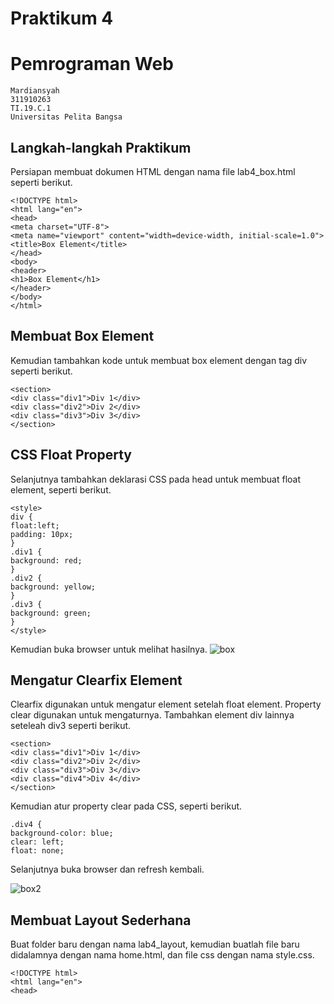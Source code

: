 # Praktikum 4
# Pemrograman Web
```
Mardiansyah
311910263
TI.19.C.1
Universitas Pelita Bangsa
```
## Langkah-langkah Praktikum
Persiapan membuat dokumen HTML dengan nama file lab4_box.html seperti berikut.
```
<!DOCTYPE html>
<html lang="en">
<head>
<meta charset="UTF-8">
<meta name="viewport" content="width=device-width, initial-scale=1.0">
<title>Box Element</title>
</head>
<body>
<header>
<h1>Box Element</h1>
</header>
</body>
</html>
```

## Membuat Box Element
Kemudian tambahkan kode untuk membuat box element dengan tag div seperti berikut.
```
<section>
<div class="div1">Div 1</div>
<div class="div2">Div 2</div>
<div class="div3">Div 3</div>
</section>
```

## CSS Float Property
Selanjutnya tambahkan deklarasi CSS pada head untuk membuat float element, seperti berikut.
```
<style>
div {
float:left;
padding: 10px;
}
.div1 {
background: red;
}
.div2 {
background: yellow;
}
.div3 {
background: green;
}
</style>
```
Kemudian buka browser untuk melihat hasilnya.
![box](https://user-images.githubusercontent.com/81758407/115954562-f353fd80-a51b-11eb-9f9a-dccf4a4d6bca.PNG)

## Mengatur Clearfix Element
Clearfix digunakan untuk mengatur element setelah float element. Property clear digunakan untuk
mengaturnya.
Tambahkan element div lainnya seteleah div3 seperti berikut.
```
<section>
<div class="div1">Div 1</div>
<div class="div2">Div 2</div>
<div class="div3">Div 3</div>
<div class="div4">Div 4</div>
</section>
```

Kemudian atur property clear pada CSS, seperti berikut.

```
.div4 {
background-color: blue;
clear: left;
float: none;
```
Selanjutnya buka browser dan refresh kembali.

![box2](https://user-images.githubusercontent.com/81758407/115954625-2c8c6d80-a51c-11eb-89c4-829a82d5cb5a.PNG)

## Membuat Layout Sederhana
Buat folder baru dengan nama lab4_layout, kemudian buatlah file baru didalamnya dengan nama 
home.html, dan file css dengan nama style.css.

```
<!DOCTYPE html>
<html lang="en">
<head>
